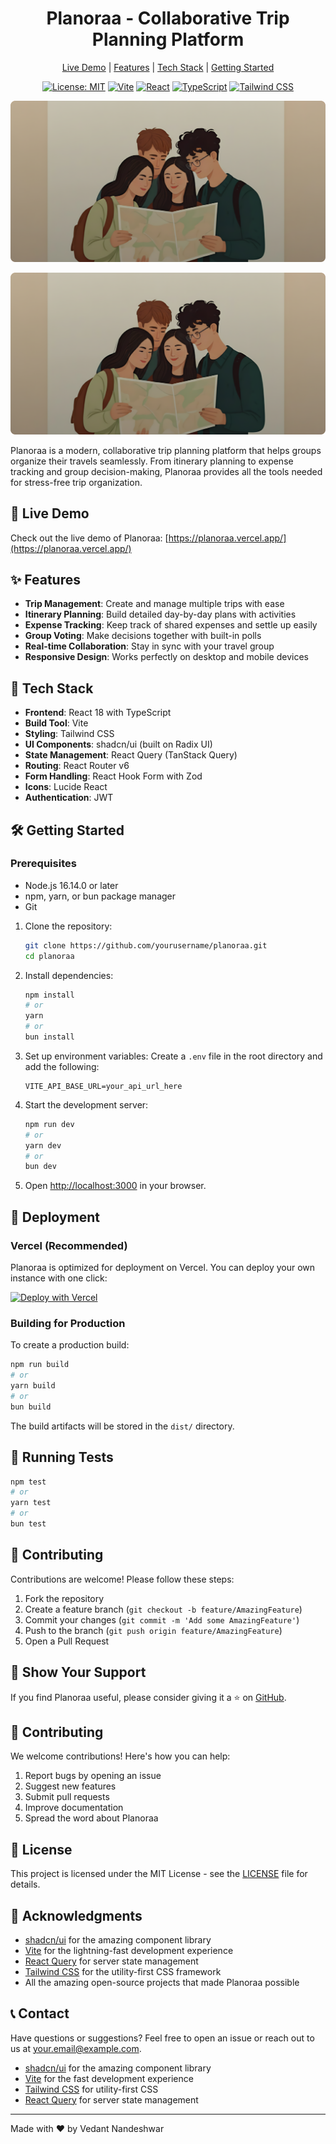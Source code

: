 <div align="center">
  <h1>Planoraa - Collaborative Trip Planning Platform</h1>
  <p>
    <a href="https://planoraa.vercel.app/" target="_blank">Live Demo</a> | 
    <a href="#features">Features</a> | 
    <a href="#tech-stack">Tech Stack</a> | 
    <a href="#getting-started">Getting Started</a>
  </p>
  
  [![License: MIT](https://img.shields.io/badge/License-MIT-blue.svg)](https://opensource.org/licenses/MIT)
  [![Vite](https://img.shields.io/badge/vite-%23646CFF.svg?style=flat&logo=vite&logoColor=white)](https://vitejs.dev/)
  [![React](https://img.shields.io/badge/React-20232A?style=flat&logo=react&logoColor=61DAFB)](https://reactjs.org/)
  [![TypeScript](https://img.shields.io/badge/TypeScript-007ACC?style=flat&logo=typescript&logoColor=white)](https://www.typescriptlang.org/)
  [![Tailwind CSS](https://img.shields.io/badge/Tailwind_CSS-38B2AC?style=flat&logo=tailwind-css&logoColor=white)](https://tailwindcss.com/)
</div>

![Planoraa Banner](./public/hero-image.png)

![Planoraa Banner](./public/hero-image.png)

Planoraa is a modern, collaborative trip planning platform that helps groups organize their travels seamlessly. From itinerary planning to expense tracking and group decision-making, Planoraa provides all the tools needed for stress-free trip organization.

## 🚀 Live Demo

Check out the live demo of Planoraa: [https://planoraa.vercel.app/](https://planoraa.vercel.app/)

## ✨ Features

- **Trip Management**: Create and manage multiple trips with ease
- **Itinerary Planning**: Build detailed day-by-day plans with activities
- **Expense Tracking**: Keep track of shared expenses and settle up easily
- **Group Voting**: Make decisions together with built-in polls
- **Real-time Collaboration**: Stay in sync with your travel group
- **Responsive Design**: Works perfectly on desktop and mobile devices

## 🚀 Tech Stack

- **Frontend**: React 18 with TypeScript
- **Build Tool**: Vite
- **Styling**: Tailwind CSS
- **UI Components**: shadcn/ui (built on Radix UI)
- **State Management**: React Query (TanStack Query)
- **Routing**: React Router v6
- **Form Handling**: React Hook Form with Zod
- **Icons**: Lucide React
- **Authentication**: JWT

## 🛠️ Getting Started

### Prerequisites

- Node.js 16.14.0 or later
- npm, yarn, or bun package manager
- Git

1. Clone the repository:
   ```bash
   git clone https://github.com/yourusername/planoraa.git
   cd planoraa
   ```

2. Install dependencies:
   ```bash
   npm install
   # or
   yarn
   # or
   bun install
   ```

3. Set up environment variables:
   Create a `.env` file in the root directory and add the following:
   ```env
   VITE_API_BASE_URL=your_api_url_here
   ```

4. Start the development server:
   ```bash
   npm run dev
   # or
   yarn dev
   # or
   bun dev
   ```

5. Open [http://localhost:3000](http://localhost:3000) in your browser.

## 🚀 Deployment

### Vercel (Recommended)

Planoraa is optimized for deployment on Vercel. You can deploy your own instance with one click:

[![Deploy with Vercel](https://vercel.com/button)](https://vercel.com/new/clone?repository-url=https%3A%2F%2Fgithub.com%2Fyourusername%2Fplanoraa)

### Building for Production

To create a production build:

```bash
npm run build
# or
yarn build
# or
bun build
```

The build artifacts will be stored in the `dist/` directory.

## 🧪 Running Tests

```bash
npm test
# or
yarn test
# or
bun test
```

## 🤝 Contributing

Contributions are welcome! Please follow these steps:

1. Fork the repository
2. Create a feature branch (`git checkout -b feature/AmazingFeature`)
3. Commit your changes (`git commit -m 'Add some AmazingFeature'`)
4. Push to the branch (`git push origin feature/AmazingFeature`)
5. Open a Pull Request

## 🌟 Show Your Support

If you find Planoraa useful, please consider giving it a ⭐️ on [GitHub](https://github.com/yourusername/planoraa).

## 🤝 Contributing

We welcome contributions! Here's how you can help:

1. Report bugs by opening an issue
2. Suggest new features
3. Submit pull requests
4. Improve documentation
5. Spread the word about Planoraa

## 📄 License

This project is licensed under the MIT License - see the [LICENSE](LICENSE) file for details.

## 🙏 Acknowledgments

- [shadcn/ui](https://ui.shadcn.com/) for the amazing component library
- [Vite](https://vitejs.dev/) for the lightning-fast development experience
- [React Query](https://tanstack.com/query/latest) for server state management
- [Tailwind CSS](https://tailwindcss.com/) for the utility-first CSS framework
- All the amazing open-source projects that made Planoraa possible

## 📞 Contact

Have questions or suggestions? Feel free to open an issue or reach out to us at [your.email@example.com](mailto:your.email@example.com).

- [shadcn/ui](https://ui.shadcn.com/) for the amazing component library
- [Vite](https://vitejs.dev/) for the fast development experience
- [Tailwind CSS](https://tailwindcss.com/) for utility-first CSS
- [React Query](https://tanstack.com/query) for server state management

---

Made with ❤️ by Vedant Nandeshwar
